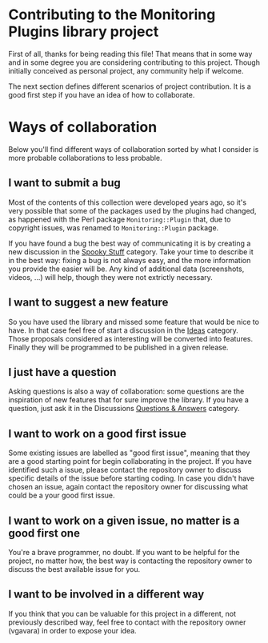 # Contributing to the Monitoring Plugins library project

First of all, thanks for being reading this file! That means that in some way and in some degree you are considering contributing to this project. Though initially conceived as personal project, any community help if welcome.

The next section defines different scenarios of project contribution. It is a good first step if you have an idea of how to collaborate.

# Ways of collaboration

Below you'll find different ways of collaboration sorted by what I consider is more probable collaborations to less probable.

## I want to submit a bug
Most of the contents of this collection were developed years ago, so it's very possible that some of the packages used by the plugins had changed, as happened with the Perl package `Monitoring::Plugin` that, due to copyright issues, was renamed to `Monitoring::Plugin` package.

If you have found a bug the best way of communicating it is by creating a new discussion in the [Spooky Stuff](https://github.com/VGavara/monitoring-plugins/discussions/categories/spooky-stuff) category. Take your time to describe it in the best way: fixing a bug is not always easy, and the more information you provide the easier will be. Any kind of additional data (screenshots, videos, ...) will help, though they were not extrictly necessary.

## I want to suggest a new feature
So you have used the library and missed some feature that would be nice to have. In that case feel free of start a discussion in the [Ideas](https://github.com/VGavara/monitoring-plugins/discussions/categories/ideas) category. Those proposals considered as interesting will be converted into features. Finally they will be programmed to be published in a given release.

## I just have a question
Asking questions is also a way of collaboration: some questions are the inspiration of new features that for sure improve the library. If you have a question, just ask it in the Discussions [Questions & Answers](https://github.com/VGavara/ArduinoTB6612FNG/monitoring-plugins/categories/questions-answers) category.

## I want to work on a good first issue
Some existing issues are labelled as "good first issue", meaning that they are a good starting point for begin collaborating in the project. If you have identified such a issue, please contact the repository owner to discuss specific details of the issue before starting coding. In case you didn't have chosen an issue, again contact the repository owner for discussing what could be a your good first issue.

## I want to work on a given issue, no matter is a good first one
You're a brave programmer, no doubt. If you want to be helpful for the project, no matter how, the best way is contacting the repository owner to discuss the best available issue for you.

## I want to be involved in a different way
If you think that you can be valuable for this project in a different, not previously described way, feel free to contact with the repository owner (vgavara) in order to expose your idea.

